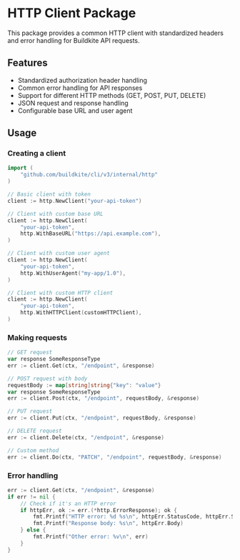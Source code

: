 # HTTP Client Package

This package provides a common HTTP client with standardized headers and error handling for Buildkite API requests.

## Features

- Standardized authorization header handling
- Common error handling for API responses
- Support for different HTTP methods (GET, POST, PUT, DELETE)
- JSON request and response handling
- Configurable base URL and user agent

## Usage

### Creating a client

```go
import (
    "github.com/buildkite/cli/v3/internal/http"
)

// Basic client with token
client := http.NewClient("your-api-token")

// Client with custom base URL
client := http.NewClient(
    "your-api-token",
    http.WithBaseURL("https://api.example.com"),
)

// Client with custom user agent
client := http.NewClient(
    "your-api-token",
    http.WithUserAgent("my-app/1.0"),
)

// Client with custom HTTP client
client := http.NewClient(
    "your-api-token",
    http.WithHTTPClient(customHTTPClient),
)
```

### Making requests

```go
// GET request
var response SomeResponseType
err := client.Get(ctx, "/endpoint", &response)

// POST request with body
requestBody := map[string]string{"key": "value"}
var response SomeResponseType
err := client.Post(ctx, "/endpoint", requestBody, &response)

// PUT request
err := client.Put(ctx, "/endpoint", requestBody, &response)

// DELETE request
err := client.Delete(ctx, "/endpoint", &response)

// Custom method
err := client.Do(ctx, "PATCH", "/endpoint", requestBody, &response)
```

### Error handling

```go
err := client.Get(ctx, "/endpoint", &response)
if err != nil {
    // Check if it's an HTTP error
    if httpErr, ok := err.(*http.ErrorResponse); ok {
        fmt.Printf("HTTP error: %d %s\n", httpErr.StatusCode, httpErr.Status)
        fmt.Printf("Response body: %s\n", httpErr.Body)
    } else {
        fmt.Printf("Other error: %v\n", err)
    }
}
```
